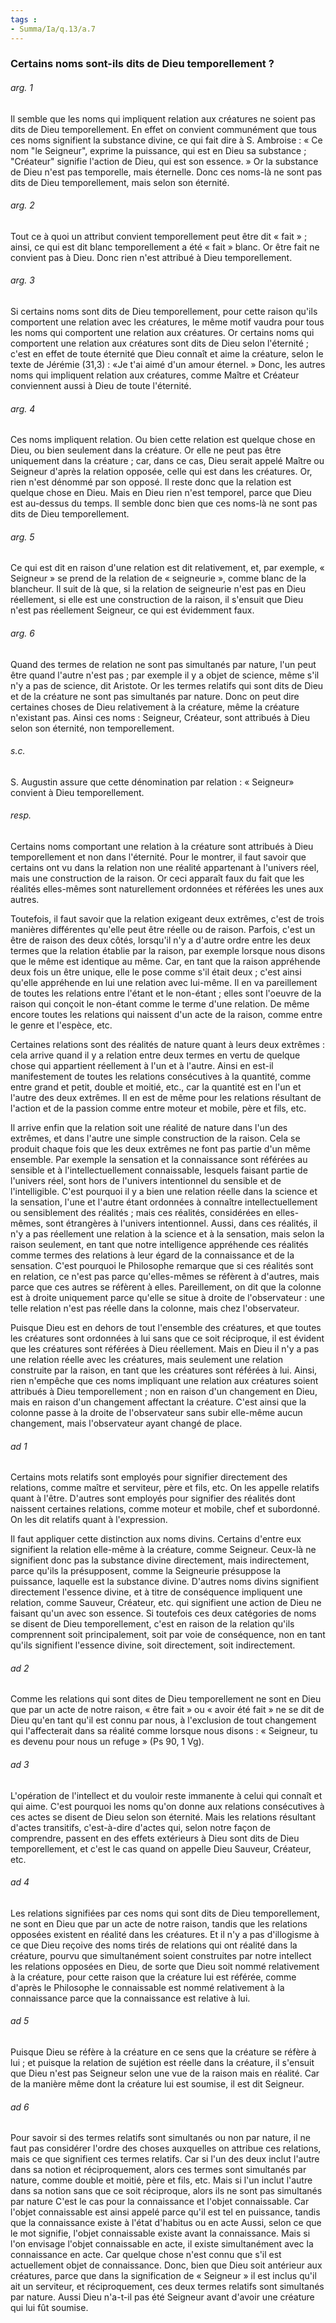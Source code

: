 ```yaml
---
tags : 
- Summa/Ia/q.13/a.7
---
```


### Certains noms sont-ils dits de Dieu temporellement ?

###### arg. 1
Il semble que les noms qui impliquent relation aux créatures ne soient pas dits de Dieu temporellement. En effet on convient communément que tous ces noms signifient la substance divine, ce qui fait dire à S. Ambroise : « Ce nom "le Seigneur", exprime la puissance, qui est en Dieu sa substance ; "Créateur" signifie l'action de Dieu, qui est son essence. » Or la substance de Dieu n'est pas temporelle, mais éternelle. Donc ces noms-là ne sont pas dits de Dieu temporellement, mais selon son éternité. 

###### arg. 2
Tout ce à quoi un attribut convient temporellement peut être dit « fait » ; ainsi, ce qui est dit blanc temporellement a été « fait » blanc. Or être fait ne convient pas à Dieu. Donc rien n'est attribué à Dieu temporellement. 

###### arg. 3
Si certains noms sont dits de Dieu temporellement, pour cette raison qu'ils comportent une relation avec les créatures, le même motif vaudra pour tous les noms qui comportent une relation aux créatures. Or certains noms qui comportent une relation aux créatures sont dits de Dieu selon l'éternité ; c'est en effet de toute éternité que Dieu connaît et aime la créature, selon le texte de Jérémie (31,3) : «Je t'ai aimé d'un amour éternel. » Donc, les autres noms qui impliquent relation aux créatures, comme Maître et Créateur conviennent aussi à Dieu de toute l'éternité. 

###### arg. 4
Ces noms impliquent relation. Ou bien cette relation est quelque chose en Dieu, ou bien seulement dans la créature. Or elle ne peut pas être uniquement dans la créature ; car, dans ce cas, Dieu serait appelé Maître ou Seigneur d'après la relation opposée, celle qui est dans les créatures. Or, rien n'est dénommé par son opposé. Il reste donc que la relation est quelque chose en Dieu. Mais en Dieu rien n'est temporel, parce que Dieu est au-dessus du temps. Il semble donc bien que ces noms-là ne sont pas dits de Dieu temporellement. 

###### arg. 5
Ce qui est dit en raison d'une relation est dit relativement, et, par exemple, « Seigneur » se prend de la relation de « seigneurie », comme blanc de la blancheur. Il suit de là que, si la relation de seigneurie n'est pas en Dieu réellement, si elle est une construction de la raison, il s'ensuit que Dieu n'est pas réellement Seigneur, ce qui est évidemment faux. 

###### arg. 6
Quand des termes de relation ne sont pas simultanés par nature, l'un peut être quand l'autre n'est pas ; par exemple il y a objet de science, même s'il n'y a pas de science, dit Aristote. Or les termes relatifs qui sont dits de Dieu et de la créature ne sont pas simultanés par nature. Donc on peut dire certaines choses de Dieu relativement à la créature, même la créature n'existant pas. Ainsi ces noms : Seigneur, Créateur, sont attribués à Dieu selon son éternité, non temporellement. 

###### s.c.
S. Augustin assure que cette dénomination par relation : « Seigneur» convient à Dieu temporellement. 

###### resp.
Certains noms comportant une relation à la créature sont attribués à Dieu temporellement et non dans l'éternité. Pour le montrer, il faut savoir que certains ont vu dans la relation non une réalité appartenant à l'univers réel, mais une construction de la raison. Or ceci apparaît faux du fait que les réalités elles-mêmes sont naturellement ordonnées et référées les unes aux autres. 

Toutefois, il faut savoir que la relation exigeant deux extrêmes, c'est de trois manières différentes qu'elle peut être réelle ou de raison. Parfois, c'est un être de raison des deux côtés, lorsqu'il n'y a d'autre ordre entre les deux termes que la relation établie par la raison, par exemple lorsque nous disons que le même est identique au même. Car, en tant que la raison appréhende deux fois un être unique, elle le pose comme s'il était deux ; c'est ainsi qu'elle appréhende en lui une relation avec lui-même. Il en va pareillement de toutes les relations entre l'étant et le non-étant ; elles sont l'oeuvre de la raison qui conçoit le non-étant comme le terme d'une relation. De même encore toutes les relations qui naissent d'un acte de la raison, comme entre le genre et l'espèce, etc. 

Certaines relations sont des réalités de nature quant à leurs deux extrêmes : cela arrive quand il y a relation entre deux termes en vertu de quelque chose qui appartient réellement à l'un et à l'autre. Ainsi en est-il manifestement de toutes les relations consécutives à la quantité, comme entre grand et petit, double et moitié, etc., car la quantité est en l'un et l'autre des deux extrêmes. Il en est de même pour les relations résultant de l'action et de la passion comme entre moteur et mobile, père et fils, etc. 

Il arrive enfin que la relation soit une réalité de nature dans l'un des extrêmes, et dans l'autre une simple construction de la raison. Cela se produit chaque fois que les deux extrêmes ne font pas partie d'un même ensemble. Par exemple la sensation et la connaissance sont référées au sensible et à l'intellectuellement connaissable, lesquels faisant partie de l'univers réel, sont hors de l'univers intentionnel du sensible et de l'intelligible. C'est pourquoi il y a bien une relation réelle dans la science et la sensation, l'une et l'autre étant ordonnées à connaître intellectuellement ou sensiblement des réalités ; mais ces réalités, considérées en elles-mêmes, sont étrangères à l'univers intentionnel. Aussi, dans ces réalités, il n'y a pas réellement une relation à la science et à la sensation, mais selon la raison seulement, en tant que notre intelligence appréhende ces réalités comme termes des relations à leur égard de la connaissance et de la sensation. C'est pourquoi le Philosophe remarque que si ces réalités sont en relation, ce n'est pas parce qu'elles-mêmes se réfèrent à d'autres, mais parce que ces autres se réfèrent à elles. Pareillement, on dit que la colonne est à droite uniquement parce qu'elle se situe à droite de l'observateur : une telle relation n'est pas réelle dans la colonne, mais chez l'observateur. 

Puisque Dieu est en dehors de tout l'ensemble des créatures, et que toutes les créatures sont ordonnées à lui sans que ce soit réciproque, il est évident que les créatures sont référées à Dieu réellement. Mais en Dieu il n'y a pas une relation réelle avec les créatures, mais seulement une relation construite par la raison, en tant que les créatures sont référées à lui. Ainsi, rien n'empêche que ces noms impliquant une relation aux créatures soient attribués à Dieu temporellement ; non en raison d'un changement en Dieu, mais en raison d'un changement affectant la créature. C'est ainsi que la colonne passe à la droite de l'observateur sans subir elle-même aucun changement, mais l'observateur ayant changé de place. 

###### ad 1
Certains mots relatifs sont employés pour signifier directement des relations, comme maître et serviteur, père et fils, etc. On les appelle relatifs quant à l'être. D'autres sont employés pour signifier des réalités dont naissent certaines relations, comme moteur et mobile, chef et subordonné. On les dit relatifs quant à l'expression. 

Il faut appliquer cette distinction aux noms divins. Certains d'entre eux signifient la relation elle-même à la créature, comme Seigneur. Ceux-là ne signifient donc pas la substance divine directement, mais indirectement, parce qu'ils la présupposent, comme la Seigneurie présuppose la puissance, laquelle est la substance divine. D'autres noms divins signifient directement l'essence divine, et à titre de conséquence impliquent une relation, comme Sauveur, Créateur, etc. qui signifient une action de Dieu ne faisant qu'un avec son essence. Si toutefois ces deux catégories de noms se disent de Dieu temporellement, c'est en raison de la relation qu'ils comprennent soit principalement, soit par voie de conséquence, non en tant qu'ils signifient l'essence divine, soit directement, soit indirectement. 

###### ad 2
Comme les relations qui sont dites de Dieu temporellement ne sont en Dieu que par un acte de notre raison, « être fait » ou « avoir été fait » ne se dit de Dieu qu'en tant qu'il est connu par nous, à l'exclusion de tout changement qui l'affecterait dans sa réalité comme lorsque nous disons : « Seigneur, tu es devenu pour nous un refuge » (Ps 90, 1 Vg). 

###### ad 3
L'opération de l'intellect et du vouloir reste immanente à celui qui connaît et qui aime. C'est pourquoi les noms qu'on donne aux relations consécutives à ces actes se disent de Dieu selon son éternité. Mais les relations résultant d'actes transitifs, c'est-à-dire d'actes qui, selon notre façon de comprendre, passent en des effets extérieurs à Dieu sont dits de Dieu temporellement, et c'est le cas quand on appelle Dieu Sauveur, Créateur, etc. 

###### ad 4
Les relations signifiées par ces noms qui sont dits de Dieu temporellement, ne sont en Dieu que par un acte de notre raison, tandis que les relations opposées existent en réalité dans les créatures. Et il n'y a pas d'illogisme à ce que Dieu reçoive des noms tirés de relations qui ont réalité dans la créature, pourvu que simultanément soient construites par notre intellect les relations opposées en Dieu, de sorte que Dieu soit nommé relativement à la créature, pour cette raison que la créature lui est référée, comme d'après le Philosophe le connaissable est nommé relativement à la connaissance parce que la connaissance est relative à lui. 

###### ad 5
Puisque Dieu se réfère à la créature en ce sens que la créature se réfère à lui ; et puisque la relation de sujétion est réelle dans la créature, il s'ensuit que Dieu n'est pas Seigneur selon une vue de la raison mais en réalité. Car de la manière même dont la créature lui est soumise, il est dit Seigneur. 

###### ad 6
Pour savoir si des termes relatifs sont simultanés ou non par nature, il ne faut pas considérer l'ordre des choses auxquelles on attribue ces relations, mais ce que signifient ces termes relatifs. Car si l'un des deux inclut l'autre dans sa notion et réciproquement, alors ces termes sont simultanés par nature, comme double et moitié, père et fils, etc. Mais si l'un inclut l'autre dans sa notion sans que ce soit réciproque, alors ils ne sont pas simultanés par nature C'est le cas pour la connaissance et l'objet connaissable. Car l'objet connaissable est ainsi appelé parce qu'il est tel en puissance, tandis que la connaissance existe à l'état d'habitus ou en acte Aussi, selon ce que le mot signifie, l'objet connaissable existe avant la connaissance. Mais si l'on envisage l'objet connaissable en acte, il existe simultanément avec la connaissance en acte. Car quelque chose n'est connu que s'il est actuellement objet de connaissance. Donc, bien que Dieu soit antérieur aux créatures, parce que dans la signification de « Seigneur » il est inclus qu'il ait un serviteur, et réciproquement, ces deux termes relatifs sont simultanés par nature. Aussi Dieu n'a-t-il pas été Seigneur avant d'avoir une créature qui lui fût soumise. 




